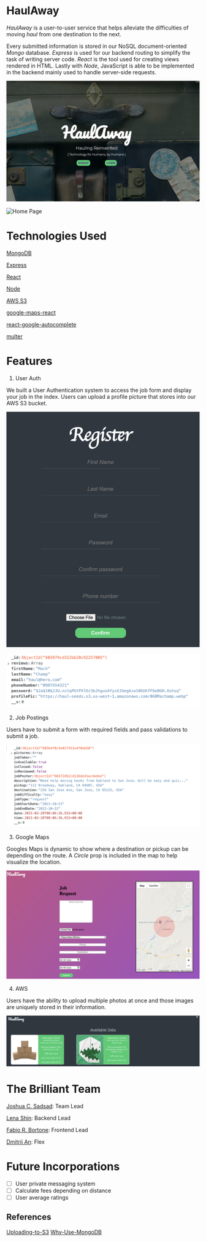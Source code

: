 # HaulAway

_HaulAway_ is a user-to-user service that helps alleviate the difficulties of moving _haul_ from one destination to the next.

Every submitted information is stored in our NoSQL document-oriented _Mongo_ database. _Express_ is used for our backend routing to simplify the task of writing server code. _React_ is the tool used for creating views rendered in HTML. Lastly with _Node_, JavaScript is able to be implemented in the backend mainly used to handle server-side requests.

![Logo](production_img/logo.png)

![Home Page](production_img/home_page.png)

# Technologies Used

[MongoDB](https://www.mongodb.com/)

[Express](https://expressjs.com/)

[React](https://reactjs.org/)

[Node](https://nodejs.org/en/)

[AWS S3](https://aws.amazon.com/s3/)

[google-maps-react](https://www.npmjs.com/package/google-maps-react)

[react-google-autocomplete](https://www.npmjs.com/package/react-google-autocomplete)

[multer](https://www.npmjs.com/package/multer)

# Features

1. User Auth

We built a User Authentication system to access the job form and display your job in the index. Users can upload a profile picture that stores into our AWS S3 bucket.

![User Auth](production_img/user_auth.png)

![User Example](production_img/user_ex.png)

2. Job Postings

Users have to submit a form with required fields and pass validations to submit a job.

![User Example](production_img/job_ex.png)

3. Google Maps

Googles Maps is dynamic to show where a destination or pickup can be depending on the route. A _Circle_ prop is included in the map to help visualize the location.

![Job Form](production_img/job_request.png)

4. AWS

Users have the ability to upload multiple photos at once and those images are uniquely stored in their information.

![Job Index](production_img/job_index.png)

# The Brilliant Team

[Joshua C. Sadsad](https://github.com/jsadsad/): Team Lead

[Lena Shin](https://github.com/shinara03): Backend Lead

[Fabio R. Bortone](https://github.com/kinda-dev): Frontend Lead

[Dmitrii An](https://github.com/andmitriy93): Flex

# Future Incorporations

- [ ] User private messaging system
- [ ] Calculate fees depending on distance
- [ ] User average ratings

## References

[Uploading-to-S3](https://paulrohan.medium.com/file-upload-to-aws-s3-bucket-in-a-node-react-mongo-app-and-using-multer-72884322aada)
[Why-Use-MongoDB](https://www.mongodb.com/why-use-mongodb)
